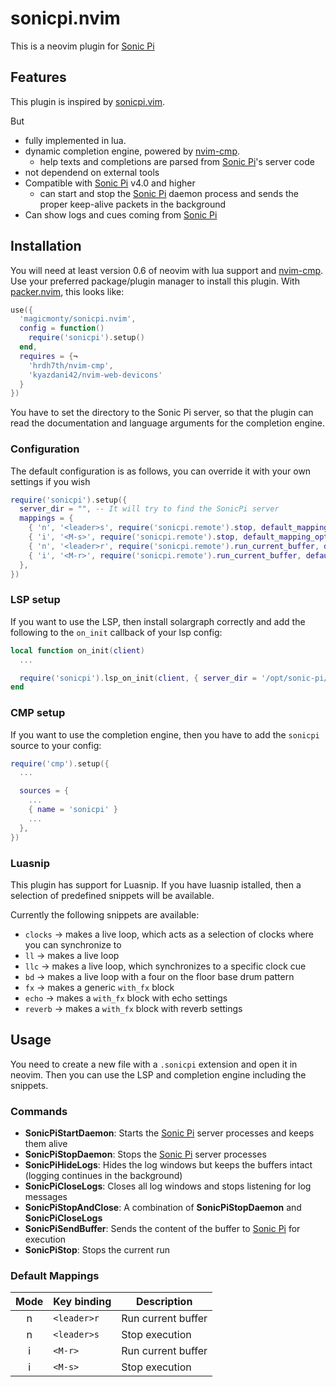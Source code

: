 # sonicpi.nvim

This is a neovim plugin for [Sonic Pi]

## Features

This plugin is inspired by [sonicpi.vim](https://github.com/dermusikman/sonicpi.vim).

But
- fully implemented in lua.
- dynamic completion engine, powered by [nvim-cmp].
  - help texts and completions are parsed from [Sonic Pi]'s server code
- not dependend on external tools
- Compatible with [Sonic Pi] v4.0 and higher
  - can start and stop the [Sonic Pi] daemon process and sends the proper keep-alive packets in the background
- Can show logs and cues coming from [Sonic Pi]

## Installation

You will need at least version 0.6 of neovim with lua support and [nvim-cmp].
Use your preferred package/plugin manager to install this plugin.
With [packer.nvim](http://github.com/wbthomason/packer.nvim), this looks like:

```lua
use({
  'magicmonty/sonicpi.nvim',
  config = function()
    require('sonicpi').setup()
  end,
  requires = {¬
    'hrdh7th/nvim-cmp',
    'kyazdani42/nvim-web-devicons'
  }
})
```

You have to set the directory to the Sonic Pi server, so that the plugin can read the documentation and language arguments for the completion engine.

### Configuration

The default configuration is as follows, you can override it with your own settings if you wish

```lua
require('sonicpi').setup({
  server_dir = "", -- It will try to find the SonicPi server
  mappings = {
    { 'n', '<leader>s', require('sonicpi.remote').stop, default_mapping_opts },
    { 'i', '<M-s>', require('sonicpi.remote').stop, default_mapping_opts },
    { 'n', '<leader>r', require('sonicpi.remote').run_current_buffer, default_mapping_opts },
    { 'i', '<M-r>', require('sonicpi.remote').run_current_buffer, default_mapping_opts },
  },
})
```

### LSP setup
If you want to use the LSP, then install solargraph correctly and add the following to the `on_init` callback of your lsp config:

```lua
local function on_init(client)
  ...

  require('sonicpi').lsp_on_init(client, { server_dir = '/opt/sonic-pi/app/server' })
end
```

### CMP setup

If you want to use the completion engine, then you have to add the `sonicpi` source to your config:

```lua
require('cmp').setup({
  ...

  sources = {
    ...
    { name = 'sonicpi' }
    ...
  },
})
```

### Luasnip
This plugin has support for Luasnip. If you have luasnip istalled, then a selection of predefined snippets will be available.

Currently the following snippets are available:
- `clocks` -> makes a live loop, which acts as a selection of clocks where you can synchronize to
- `ll` -> makes a live loop
- `llc` -> makes a live loop, which synchronizes to a specific clock cue
- `bd` -> makes a live loop with a four on the floor base drum pattern
- `fx` -> makes a generic `with_fx` block
- `echo` -> makes a `with_fx` block with echo settings
- `reverb` -> makes a `with_fx` block with reverb settings

## Usage

You need to create a new file with a `.sonicpi` extension and open it in neovim.
Then you can use the LSP and completion engine including the snippets.

### Commands

- **SonicPiStartDaemon**: Starts the [Sonic Pi] server processes and keeps them alive
- **SonicPiStopDaemon**: Stops the [Sonic Pi] server processes
- **SonicPiHideLogs**: Hides the log windows but keeps the buffers intact (logging continues in the background)
- **SonicPiCloseLogs**: Closes all log windows and stops listening for log messages
- **SonicPiStopAndClose**: A combination of **SonicPiStopDaemon** and **SonicPiCloseLogs**
- **SonicPiSendBuffer**: Sends the content of the buffer to [Sonic Pi] for execution
- **SonicPiStop**: Stops the current run

### Default Mappings

| Mode | Key binding | Description        |
|:----:|-------------|--------------------|
|   n  | `<leader>r` | Run current buffer |
|   n  | `<leader>s` | Stop execution     |
|   i  | `<M-r>`     | Run current buffer |
|   i  | `<M-s>`     | Stop execution     |


[nvim-cmp]: https://github.com/hrs7th/nvim-cmp
[Sonic Pi]: https://sonic-pi.net
